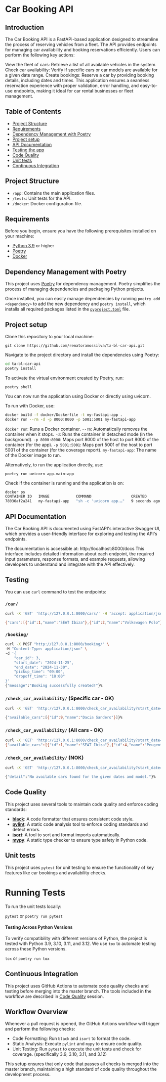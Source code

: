 # Car Booking API

## Introduction

The Car Booking API is a FastAPI-based application designed to streamline the process of reserving vehicles from a fleet. The API provides endpoints for managing car availability and booking reservations efficiently. Users can perform the following key actions:

View the fleet of cars: Retrieve a list of all available vehicles in the system.
Check car availability: Verify if specific cars or car models are available for a given date range.
Create bookings: Reserve a car by providing booking details, including dates and times.
This application ensures a seamless reservation experience with proper validation, error handling, and easy-to-use endpoints, making it ideal for car rental businesses or fleet management.


## Table of Contents

- [Project Structure](#project-structure)
- [Requirements](#requirements)
- [Dependency Management with Poetry](#dependency-management-with-poetry)
- [Project setup](#project-setup)
- [API Documentation](#api-documentation)
- [Testing the app](#testing)
- [Code Quality](#code-quality)
- [Unit tests](#unit-test)
- [Continuous Integration](#continuous-integration)


## Project Structure

- `/app`: Contains the main application files.
- `/tests`: Unit tests for the API.
- `/docker`: Docker configuration file.


## Requirements

Before you begin, ensure you have the following prerequisites installed on your machine:

- [Python 3.9](https://www.python.org/downloads/) or higher
- [Poetry](https://python-poetry.org/docs/#installation)
- [Docker](https://www.docker.com/get-started)


## Dependency Management with Poetry

This project uses [Poetry](https://python-poetry.org/) for dependency management. Poetry simplifies the process of managing dependencies and packaging Python projects.

Once installed, you can easily manage dependencies by running `poetry add <dependency>` to add the new dependency and `poetry install`, which installs all required packages listed in the [`pyproject.toml`](pyproject.toml)
 file.


## Project setup

Clone this repository to your local machine:

`git clone https://github.com/renatoramossilva/ta-bl-car-api.git`

Navigate to the project directory and install the dependencies using Poetry:

```bash
cd ta-bl-car-api
poetry install
```

To activate the virtual environment created by Poetry, run:

`poetry shell`

You can now run the application using Docker or directly using uvicorn.

To run with Docker, use:

```bash
docker build -f docker/Dockerfile -t my-fastapi-app .
docker run --rm -d -p 8000:8000 -p 5001:5001 my-fastapi-app
```

`docker run`: Runs a Docker container.
`--rm`: Automatically removes the container when it stops.
`-d`: Runs the container in detached mode (in the background).
`-p 8000:8000`: Maps port 8000 of the host to port 8000 of the container (for the app).
`-p 5001:5001`: Maps port 5001 of the host to port 5001 of the container (for the coverage report).
`my-fastapi-app`: The name of the Docker image to run.

Alternatively, to run the application directly, use:

`poetry run uvicorn app.main:app`

Check if the container is running and the application is on:

```bash
docker ps
CONTAINER ID   IMAGE            COMMAND                  CREATED         STATUS         PORTS                                            NAMES
78036af2a241   my-fastapi-app   "sh -c 'uvicorn app.…"   9 seconds ago   Up 9 seconds   0.0.0.0:5001->5001/tcp, 0.0.0.0:8000->8000/tcp   exciting_kilby
```


## API Documentation

The Car Booking API is documented using FastAPI's interactive Swagger UI, which provides a user-friendly interface for exploring and testing the API's endpoints.

The documentation is accessible at: http://localhost:8000/docs
This interface includes detailed information about each endpoint, the required input parameters, response formats, and example requests, allowing developers to understand and integrate with the API effectively.


## Testing

You can use `curl` command to test the endpoints:

### `/car/`

```bash
curl -X 'GET' 'http://127.0.0.1:8000/cars/' -H 'accept: application/json'

{"cars":[{"id":1,"name":"SEAT Ibiza"},{"id":2,"name":"Volkswagen Polo"},{"id":3,"name":"Renault Clio"},{"id":4,"name":"Peugeot 208"},{"id":5,"name":"Ford Fiesta"},{"id":6,"name":"Opel Corsa"},{"id":7,"name":"Citroën C3"},{"id":8,"name":"Toyota Yaris"},{"id":9,"name":"Dacia Sandero"},{"id":10,"name":"Kia Rio"}]}%
```

### `/booking/`

```bash
curl -X POST "http://127.0.0.1:8000/booking/" \
-H "Content-Type: application/json" \
-d '{
    "car_id": 3,
    "start_date": "2024-11-25",
    "end_date": "2024-11-30",
    "pickup_time": "09:00",
    "dropoff_time": "18:00"
}'
{"message":"Booking successfully created!"}%
```

### `/check_car_availability/` (Specific car - OK)

```bash
curl -X 'GET' 'http://127.0.0.1:8000/check_car_availability?start_date=2024-11-28&end_date=2024-11-29&car_model=Dacia%20Sandero' -H 'accept: application/json'

{"available_cars":[{"id":9,"name":"Dacia Sandero"}]}%
```

### `/check_car_availability/` (All cars - OK)

```bash
curl -X 'GET' 'http://127.0.0.1:8000/check_car_availability?start_date=2024-11-28&end_date=2024-11-29' -H 'accept: application/json'
{"available_cars":[{"id":1,"name":"SEAT Ibiza"},{"id":4,"name":"Peugeot 208"},{"id":5,"name":"Ford Fiesta"},{"id":7,"name":"Citroën C3"},{"id":9,"name":"Dacia Sandero"},{"id":10,"name":"Kia Rio"}]}%
```

### `/check_car_availability/` (NOK)

```bash
curl -X 'GET' 'http://127.0.0.1:8000/check_car_availability?start_date=2024-11-28&end_date=2024-11-29&car_model=Volkswagen%20Polo' -H 'accept: application/json'

{"detail":"No available cars found for the given dates and model."}%
```


## Code Quality

This project uses several tools to maintain code quality and enforce coding standards:

- **[black](https://black.readthedocs.io/)**: A code formatter that ensures consistent code style.
- **[pylint](https://pylint.pycqa.org/)**: A static code analysis tool to enforce coding standards and detect errors.
- **[isort](https://pycqa.github.io/isort/)**: A tool to sort and format imports automatically.
- **[mypy](http://mypy-lang.org/)**: A static type checker to ensure type safety in Python code.


## Unit tests

This project uses `pytest` for unit testing to ensure the functionality of key features like car bookings and availability checks.

# Running Tests

To run the unit tests locally:

`pytest` or `poetry run pytest`

#### Testing Across Python Versions
To verify compatibility with different versions of Python, the project is tested with Python 3.9, 3.10, 3.11, and 3.12. We use `tox` to automate testing across these Python versions.

`tox` or `poetry run tox`


## Continuous Integration

This project uses GitHub Actions to automate code quality checks and testing before merging into the master branch. The tools included in the workflow are described in [Code Quality](#code-quality) session.


## Workflow Overview
Whenever a pull request is opened, the GitHub Actions workflow will trigger and perform the following checks:

- Code Formatting: Run `black` and `isort` to format the code.
- Static Analysis: Execute `pylint` and `mypy` to ensure code quality.
- Unit Testing: Run `pytest` to execute the unit tests and check for coverage. (specifically 3.9, 3.10, 3.11, and 3.12)

This setup ensures that only code that passes all checks is merged into the master branch, maintaining a high standard of code quality throughout the development process.
